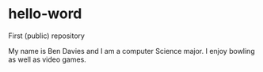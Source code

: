 # hello-word
First (public) repository

My name is Ben Davies and I am a computer Science major.
I enjoy bowling as well as video games.
